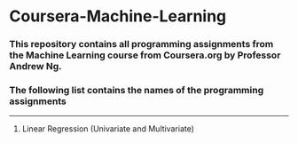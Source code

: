 # Coursera-Machine-Learning

### This repository contains all programming assignments from the Machine Learning course from Coursera.org by Professor Andrew Ng. 

### The following list contains the names of the programming assignments

---
1. Linear Regression (Univariate and Multivariate)
